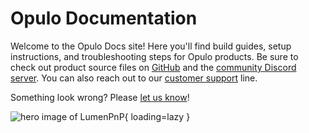 # Opulo Documentation

Welcome to the Opulo Docs site! Here you'll find build guides, setup instructions, and troubleshooting steps for Opulo products. Be sure to check out product source files on [GitHub](https://github.com/opulo-inc) and the [community Discord server](https://discordapp.com/invite/TCwy6De). You can also reach out to our [customer support](https://opulo.io/pages/contact-support) line.

Something look wrong? Please [let us know](https://github.com/opulo-inc/docs/issues/new)!

![hero image of LumenPnP](semi-assembly-3-1/3_1.png){ loading=lazy }
